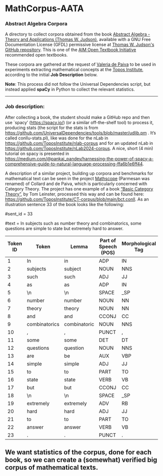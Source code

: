 # MathCorpus-AATA

### Abstract Algebra Corpora

A directory to collect corpora obtained from the book 
[Abstract Algebra - Theory and Applications (Thomas W. Judson)](https://github.com/twjudson/aata), 
available with a GNU Free Documentation License (GFDL) permissive license at [Thomas W. Judson's GitHub repository](https://github.com/twjudson/aata). 
This is one of the [AIM Open Textbook Initiative](https://textbooks.aimath.org/) recommended open textbooks.

These corpora are gathered at the request of 
[Valeria de Paiva](https://vcvpaiva.github.io/) to be used in experiments 
extracting mathematical concepts at the [Topos Institute](https://topos.institute/), 
according to the initial **Job Description** below.

**Note**: This process did not follow the Universal Dependencies script, but instead 
applied **spaCy** in Python to collect the relevant statistics.


---------------------
### Job description:

After collecting a book, the student should make a GitHub repo and then use `spacy’ (https://spacy.io/) (or a similar off-the-shelf tool) to process it, producing stats (the script for the stats is from https://github.com/UniversalDependencies/tools/blob/master/udlib.pm . It’s called conllu-stats.pl), like was done for the nLab in https://github.com/ToposInstitute/nlab-corpus and for an updated nLab in  https://github.com/ToposInstitute/nLab2024-corpus. A nice, short  (4 min) tutorial on spacy is presented in https://medium.com/@pankaj_pandey/harnessing-the-power-of-spacy-a-comprehensive-guide-to-natural-language-processing-ffa6b1e6ff44.

A description of a similar project, building up corpora and benchmarks for mathematical text can be seen in the project [Mathscope](http://www.jacobcollard.com/mathoscope/) (Parmesan was renamed) of Collard and de Paiva, which is particularly concerned with Category Theory. The project has one example of a book [“Basic Category Theory”](https://thorsonlinguistics.github.io/bct/#p1), by Tom Leinster, processed this way and can be found here: https://github.com/ToposInstitute/CT-corpus/blob/main/bct.conll. 
As an illustration sentence 33 of the book looks like the following:

#sent_id = 33

#text = In subjects such as number theory and combinatorics, some questions are simple to state but extremely hard to answer.

| Token ID | Token        | Lemma         | Part of Speech (POS) | Morphological Tag | Morphological Features              | Head ID | Dependency Relation | Space Info       |
|----------|--------------|---------------|-----------------------|--------------------|--------------------------------------|---------|----------------------|------------------|
| 1        | In           | in            | ADP                  | IN                 | _                                    | 13      | prep                | _                |
| 2        | subjects     | subject       | NOUN                 | NNS                | Number=Plur                          | 1       | pobj                | _                |
| 3        | such         | such          | ADJ                  | JJ                 | Degree=Pos                           | 4       | amod                | _                |
| 4        | as           | as            | ADP                  | IN                 | _                                    | 2       | prep                | SpaceAfter=No    |
| 5        | \n           | \n            | SPACE                | _SP                | _                                    | 7       | dep                 | SpaceAfter=No    |
| 6        | number       | number        | NOUN                 | NN                 | Number=Sing                          | 7       | compound            | _                |
| 7        | theory       | theory        | NOUN                 | NN                 | Number=Sing                          | 4       | pobj                | _                |
| 8        | and          | and           | CCONJ                | CC                 | ConjType=Cmp                         | 7       | cc                  | _                |
| 9        | combinatorics | combinatoric | NOUN                 | NNS                | Number=Plur                          | 7       | conj                | SpaceAfter=No    |
| 10       | ,            | ,             | PUNCT                | ,                  | PunctType=Comm                       | 13      | punct               | _                |
| 11       | some         | some          | DET                  | DT                 | _                                    | 12      | det                 | _                |
| 12       | questions    | question      | NOUN                 | NNS                | Number=Plur                          | 13      | nsubj               | _                |
| 13       | are          | be            | AUX                  | VBP                | Mood=Ind|Tense=Pres|VerbForm=Fin     | 0       | ROOT                | _                |
| 14       | simple       | simple        | ADJ                  | JJ                 | Degree=Pos                           | 13      | acomp               | _                |
| 15       | to           | to            | PART                 | TO                 | _                                    | 16      | aux                 | _                |
| 16       | state        | state         | VERB                 | VB                 | VerbForm=Inf                         | 14      | xcomp               | _                |
| 17       | but          | but           | CCONJ                | CC                 | ConjType=Cmp                         | 14      | cc                  | SpaceAfter=No    |
| 18       | \n           | \n            | SPACE                | _SP                | _                                    | 20      | dep                 | SpaceAfter=No    |
| 19       | extremely    | extremely     | ADV                  | RB                 | _                                    | 20      | advmod              | _                |
| 20       | hard         | hard          | ADJ                  | JJ                 | Degree=Pos                           | 14      | conj                | _                |
| 21       | to           | to            | PART                 | TO                 | _                                    | 22      | aux                 | _                |
| 22       | answer       | answer        | VERB                 | VB                 | VerbForm=Inf                         | 20      | xcomp               | SpaceAfter=No    |
| 23       | .            | .             | PUNCT                | .                  | PunctType=Peri                       | 13      | punct               | _                |


We want statistics of the corpus, done for each book, so we can create a (somewhat) verified big corpus of mathematical texts.
-----------------------
